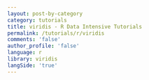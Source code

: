 ```yaml
---
layout: post-by-category
category: tutorials
title: viridis - R Data Intensive Tutorials
permalink: /tutorials/r/viridis
comments: 'false'
author_profile: 'false'
language: r
library: viridis
langSide: 'true'
---
```

